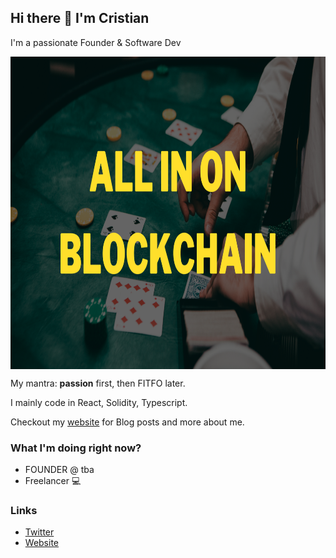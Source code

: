 ## Hi there 👋 I'm Cristian
I'm a passionate Founder & Software Dev

<a href="https://github.com/Coreeze/coreeze/blob/main/huge.png?raw=true" target="blank"><img align="center" src="https://github.com/Coreeze/coreeze/blob/main/huge.png?raw=true" height="500" /></a>

My mantra: **passion** first, then FITFO later. 

I mainly code in React, Solidity, Typescript.

Checkout my [website](https://cristianlenta.vercel.app/) for Blog posts and more about me.

### What I'm doing right now?
- FOUNDER @ tba
- Freelancer 💻


### Links
- [Twitter](https://twitter.com/CristiansenL)
- [Website](https://cristianlenta.vercel.app/)

